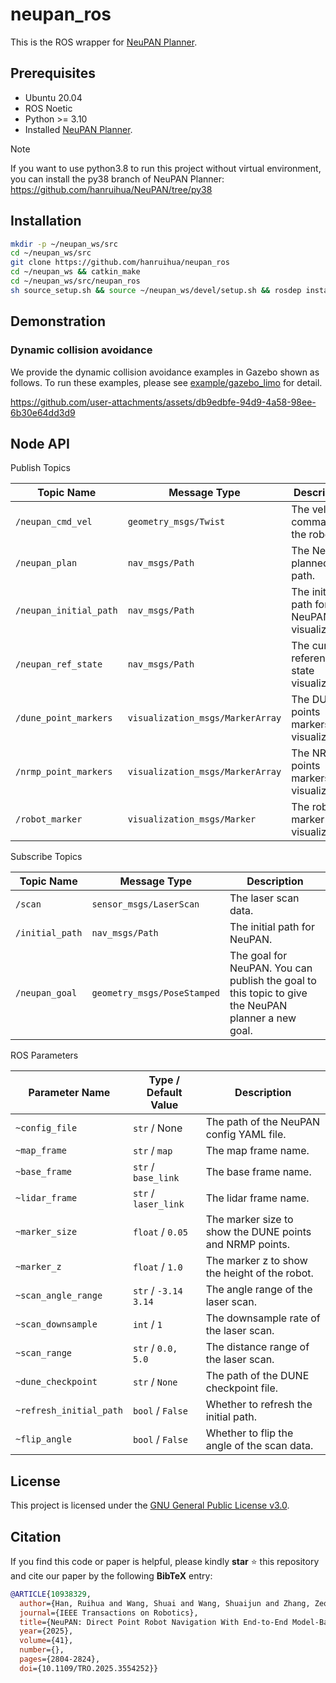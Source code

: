 # neupan_ros

This is the ROS wrapper for [NeuPAN Planner](https://github.com/hanruihua/neupan).

## Prerequisites
- Ubuntu 20.04
- ROS Noetic
- Python >= 3.10
- Installed [NeuPAN Planner](https://github.com/hanruihua/neupan).

> [!Note] 
> If you want to use python3.8 to run this project without virtual environment, you can install the py38 branch of NeuPAN Planner: https://github.com/hanruihua/NeuPAN/tree/py38

## Installation

```bash
mkdir -p ~/neupan_ws/src
cd ~/neupan_ws/src
git clone https://github.com/hanruihua/neupan_ros
cd ~/neupan_ws && catkin_make
cd ~/neupan_ws/src/neupan_ros 
sh source_setup.sh && source ~/neupan_ws/devel/setup.sh && rosdep install neupan_ros 
```

## Demonstration

### Dynamic collision avoidance

We provide the dynamic collision avoidance examples in Gazebo shown as follows. To run these examples, please see [example/gazebo_limo](https://github.com/hanruihua/neupan_ros/tree/main/example/gazebo_limo) for detail.

https://github.com/user-attachments/assets/db9edbfe-94d9-4a58-98ee-6b30e64dd3d9

## Node API 

Publish Topics

| Topic Name             | Message Type                     | Description                                |
| ---------------------- | -------------------------------- | ------------------------------------------ |
| `/neupan_cmd_vel`      | `geometry_msgs/Twist`            | The velocity command to the robot.         |
| `/neupan_plan`         | `nav_msgs/Path`                  | The NeuPAN planned path.                   |
| `/neupan_initial_path` | `nav_msgs/Path`                  | The initial path for NeuPAN visualization. |
| `/neupan_ref_state`    | `nav_msgs/Path`                  | The current reference state visualization. |
| `/dune_point_markers`  | `visualization_msgs/MarkerArray` | The DUNE points markers visualization.     |
| `/nrmp_point_markers`  | `visualization_msgs/MarkerArray` | The NRMP points markers visualization.     |
| `/robot_marker`        | `visualization_msgs/Marker`      | The robot marker visualization.            |

Subscribe Topics

| Topic Name      | Message Type                | Description                                                                                        |
| --------------- | --------------------------- | -------------------------------------------------------------------------------------------------- |
| `/scan`         | `sensor_msgs/LaserScan`     | The laser scan data.                                                                               |
| `/initial_path` | `nav_msgs/Path`             | The initial path for NeuPAN.                                                                       |
| `/neupan_goal`  | `geometry_msgs/PoseStamped` | The goal for NeuPAN. You can publish the goal to this topic to give the NeuPAN planner a new goal. |

ROS Parameters

| Parameter Name          | Type / Default Value | Description                                              |
| ----------------------- | -------------------- | -------------------------------------------------------- |
| `~config_file`          | `str` / None         | The path of the NeuPAN config YAML file.                 |
| `~map_frame`            | `str` / `map`        | The map frame name.                                      |
| `~base_frame`           | `str` / `base_link`  | The base frame name.                                     |
| `~lidar_frame`          | `str` / `laser_link` | The lidar frame name.                                    |
| `~marker_size`          | `float` / `0.05`     | The marker size to show the DUNE points and NRMP points. |
| `~marker_z`             | `float` / `1.0`      | The marker z to show the height of the robot.            |
| `~scan_angle_range`     | `str` / `-3.14 3.14` | The angle range of the laser scan.                       |
| `~scan_downsample`      | `int` / `1`          | The downsample rate of the laser scan.                   |
| `~scan_range`           | `str` / `0.0, 5.0`   | The distance range of the laser scan.                    |
| `~dune_checkpoint`      | `str` / `None`       | The path of the DUNE checkpoint file.                    |
| `~refresh_initial_path` | `bool` / `False`     | Whether to refresh the initial path.                     |
| `~flip_angle`           | `bool` / `False`     | Whether to flip the angle of the scan data.              |

## License

This project is licensed under the [GNU General Public License v3.0](LICENSE).

## Citation

If you find this code or paper is helpful, please kindly **star** :star: this repository and cite our paper by the following **BibTeX** entry:

```bibtex
@ARTICLE{10938329,
  author={Han, Ruihua and Wang, Shuai and Wang, Shuaijun and Zhang, Zeqing and Chen, Jianjun and Lin, Shijie and Li, Chengyang and Xu, Chengzhong and Eldar, Yonina C. and Hao, Qi and Pan, Jia},
  journal={IEEE Transactions on Robotics}, 
  title={NeuPAN: Direct Point Robot Navigation With End-to-End Model-Based Learning}, 
  year={2025},
  volume={41},
  number={},
  pages={2804-2824},
  doi={10.1109/TRO.2025.3554252}}
```

